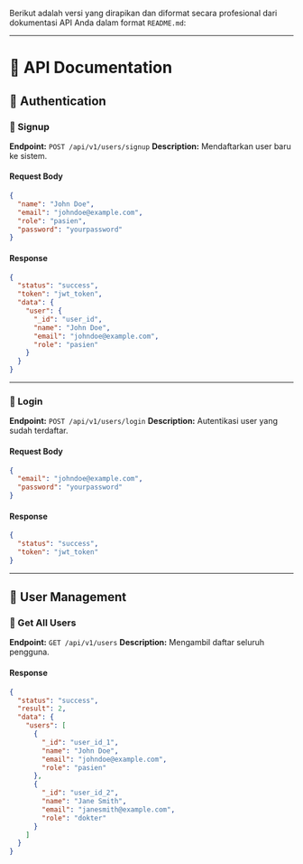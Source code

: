 Berikut adalah versi yang dirapikan dan diformat secara profesional dari dokumentasi API Anda dalam format `README.md`:

---

# 📘 API Documentation

## 🔐 Authentication

### 🔸 Signup

**Endpoint:** `POST /api/v1/users/signup`
**Description:** Mendaftarkan user baru ke sistem.

#### Request Body

```json
{
  "name": "John Doe",
  "email": "johndoe@example.com",
  "role": "pasien",
  "password": "yourpassword"
}
```

#### Response

```json
{
  "status": "success",
  "token": "jwt_token",
  "data": {
    "user": {
      "_id": "user_id",
      "name": "John Doe",
      "email": "johndoe@example.com",
      "role": "pasien"
    }
  }
}
```

---

### 🔸 Login

**Endpoint:** `POST /api/v1/users/login`
**Description:** Autentikasi user yang sudah terdaftar.

#### Request Body

```json
{
  "email": "johndoe@example.com",
  "password": "yourpassword"
}
```

#### Response

```json
{
  "status": "success",
  "token": "jwt_token"
}
```

---

## 👥 User Management

### 🔸 Get All Users

**Endpoint:** `GET /api/v1/users`
**Description:** Mengambil daftar seluruh pengguna.

#### Response

```json
{
  "status": "success",
  "result": 2,
  "data": {
    "users": [
      {
        "_id": "user_id_1",
        "name": "John Doe",
        "email": "johndoe@example.com",
        "role": "pasien"
      },
      {
        "_id": "user_id_2",
        "name": "Jane Smith",
        "email": "janesmith@example.com",
        "role": "dokter"
      }
    ]
  }
}